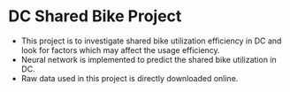 # DC Shared Bike Project
-  This project is to investigate shared bike utilization efficiency in DC and look for factors which may affect the usage efficiency.
-  Neural network is implemented to predict the shared bike utilization in DC.
-  Raw data used in this project is directly downloaded online.

